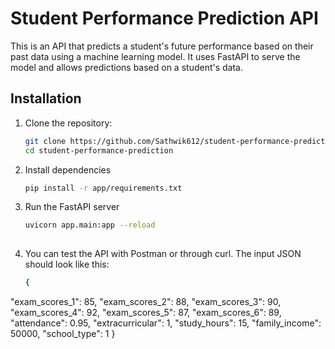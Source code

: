 # Student Performance Prediction API

This is an API that predicts a student's future performance based on their past data using a machine learning model. It uses FastAPI to serve the model and allows predictions based on a student's data.

## Installation

1. Clone the repository:

   ```bash
   git clone https://github.com/Sathwik612/student-performance-prediction.git
   cd student-performance-prediction
2. Install dependencies
   ```bash
   pip install -r app/requirements.txt

   
3. Run the FastAPI server
   ```bash
   uvicorn app.main:app --reload
    
4. You can test the API with Postman or through curl. The input JSON should look like this:
   ```bash
   {
  "exam_scores_1": 85,
  "exam_scores_2": 88,
  "exam_scores_3": 90,
  "exam_scores_4": 92,
  "exam_scores_5": 87,
  "exam_scores_6": 89,
  "attendance": 0.95,
  "extracurricular": 1,
  "study_hours": 15,
  "family_income": 50000,
  "school_type": 1
}




